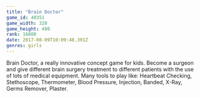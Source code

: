 ```yaml
---
title: "Brain Doctor"
game_id: 40351
game_width: 320
game_height: 480
rank: 16800
date: 2017-08-09T10:09:48.391Z
genres: girls
---
```

Brain Doctor, a really innovative concept game for kids. Become a surgeon and give different brain surgery treatment to different patients with the use of lots of medical equipment. Many tools to play like: Heartbeat Checking, Stethoscope, Thermometer, Blood Pressure, Injection, Banded, X-Ray, Germs Remover, Plaster.